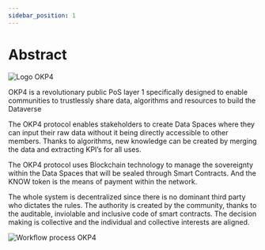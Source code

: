 ```yaml
---
sidebar_position: 1
---
```


# Abstract

![Logo OKP4](https://docs.okp4.network/static/img/content/OKP4.jpg)

OKP4 is a revolutionary public PoS layer 1 specifically designed to enable communities to trustlessly share data, algorithms and resources to build the Dataverse

The OKP4 protocol enables stakeholders to create Data Spaces where they can input their raw data without it being directly accessible to other members. Thanks to algorithms, new knowledge can be created by merging the data and extracting KPI’s for all uses.

The OKP4 protocol uses Blockchain technology to manage the sovereignty within the Data Spaces that will be sealed through Smart Contracts. And the KNOW token is the means of payment within the network.

The whole system is decentralized since there is no dominant third party who dictates the rules. The authority is created by the community, thanks to the auditable, inviolable and inclusive code of smart contracts. The decision making is collective and the individual and collective interests are aligned.

![Workflow process OKP4](https://docs.okp4.network/static/img/content/schematic.png)